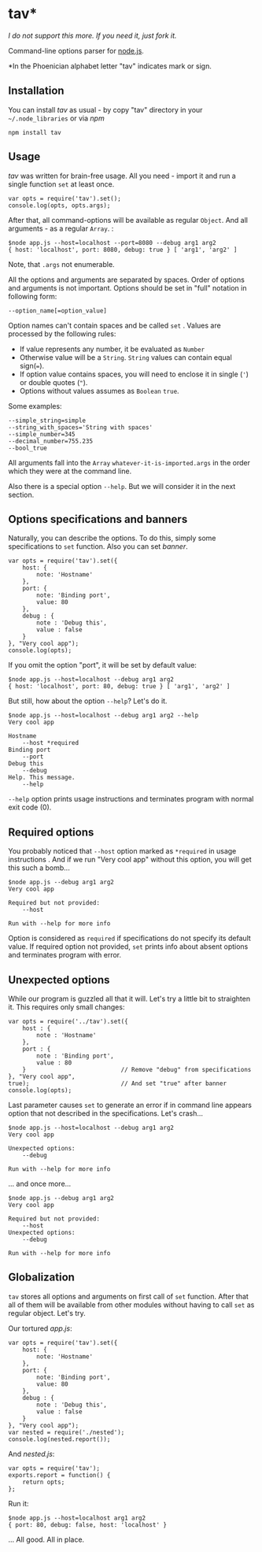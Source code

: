 # tav*

*I do not support this more. If you need it, just fork it.*

Command-line options parser for [node.js](http://nodejs.org/).

*In the Phoenician alphabet letter "tav" indicates mark or sign.

## Installation

You can install *tav* as usual - by copy "tav" directory in your 
`~/.node_libraries` or via *npm*

    npm install tav

## Usage

*tav* was written for brain-free usage. All you need - import it and run a 
single function `set` at least once. 

    var opts = require('tav').set();
    console.log(opts, opts.args);

After that, all command-options will be available as regular `Object`. And all 
arguments - as a regular `Array`. :
    
    $node app.js --host=localhost --port=8080 --debug arg1 arg2
    { host: 'localhost', port: 8080, debug: true } [ 'arg1', 'arg2' ]
    
Note, that `.args` not enumerable.

All the options and arguments are separated by spaces. Order of options and 
arguments is not important. Options should be set in "full" notation in 
following form:

    --option_name[=option_value] 

Option names can't contain spaces and be called `set` . Values are processed 
by the following rules:

* If value represents any number, it be evaluated as `Number`
* Otherwise value will be a `String`. `String` values can contain 
  equal sign(`=`). 
* If option value contains spaces, you will need to enclose it in single (`'`) 
  or double quotes (`"`).
* Options without values assumes as `Boolean` `true`.

Some examples:

    --simple_string=simple
    --string_with_spaces='String with spaces'
    --simple_number=345
    --decimal_number=755.235
    --bool_true

All arguments fall into the `Array` `whatever-it-is-imported.args` in the order 
which they were at the command line.

Also there is a special option `--help`. But we will consider it in the next 
section.

## Options specifications and banners

Naturally, you can describe the options. To do this, simply some specifications
to `set` function. Also you can set *banner*.

    var opts = require('tav').set({
        host: {
            note: 'Hostname'
        },
        port: {
            note: 'Binding port',
            value: 80
        },
        debug : {
            note : 'Debug this',
            value : false
        }
    }, "Very cool app");
    console.log(opts);

If you omit the option "port", it will be set by default value:

    $node app.js --host=localhost --debug arg1 arg2
    { host: 'localhost', port: 80, debug: true } [ 'arg1', 'arg2' ]

But still, how about the option `--help`? Let's do it.

    $node app.js --host=localhost --debug arg1 arg2 --help
    Very cool app

    Hostname
        --host *required
    Binding port
        --port
    Debug this
        --debug
    Help. This message.
        --help

`--help` option prints usage instructions and terminates program with normal
exit code (0).

## Required options

You probably noticed that `--host` option marked as `*required` in usage 
instructions . And if we run "Very cool app" without this option, you will get 
this such a bomb...

    $node app.js --debug arg1 arg2
    Very cool app
    
    Required but not provided:
        --host
    
    Run with --help for more info

Option is considered as `required` if specifications do not specify its 
default value. If required option not provided, `set` prints info about absent 
options and terminates program with error.

## Unexpected options

While our program is guzzled all that it will. Let's try a little bit to 
straighten it. This requires only small changes:

    var opts = require('../tav').set({
        host : {
            note : 'Hostname'
        },
        port : {
            note : 'Binding port',
            value : 80
        }                           // Remove "debug" from specifications
    }, "Very cool app",
    true);                          // And set "true" after banner
    console.log(opts);

Last parameter causes `set` to generate an error if in command line appears
option that not described in the specifications. Let's crash...

    $node app.js --host=localhost --debug arg1 arg2
    Very cool app
    
    Unexpected options:
        --debug
    
    Run with --help for more info
    
... and once more...

    $node app.js --debug arg1 arg2
    Very cool app
    
    Required but not provided:
        --host
    Unexpected options:
        --debug
    
    Run with --help for more info

## Globalization

`tav` stores all options and arguments on first call of `set` function. After
that all of them will be available from other modules without having to call
`set` as regular object. Let's try.

Our tortured *app.js*:

    var opts = require('tav').set({
        host: {
            note: 'Hostname'
        },
        port: {
            note: 'Binding port',
            value: 80
        },
        debug : {
            note : 'Debug this',
            value : false
        }
    }, "Very cool app");
    var nested = require('./nested');
    console.log(nested.report());

And *nested.js*:

    var opts = require('tav');
    exports.report = function() {
        return opts;
    };

Run it:

    $node app.js --host=localhost arg1 arg2
    { port: 80, debug: false, host: 'localhost' }
    
... All good. All in place.
    
    